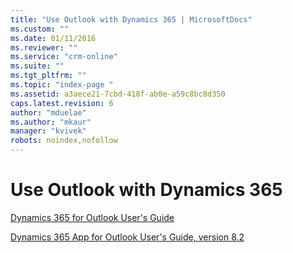 ```yaml
---
title: "Use Outlook with Dynamics 365 | MicrosoftDocs"
ms.custom: ""
ms.date: 01/11/2016
ms.reviewer: ""
ms.service: "crm-online"
ms.suite: ""
ms.tgt_pltfrm: ""
ms.topic: "index-page "
ms.assetid: a3aece21-7cbd-418f-ab0e-a59c8bc8d350
caps.latest.revision: 6
author: "mduelae"
ms.author: "mkaur"
manager: "kvivek"
robots: noindex,nofollow
---
```

# Use Outlook with Dynamics 365
[Dynamics 365 for Outlook User's Guide](dynamics-365-outlook-user-s-guide.md)  
  
[Dynamics 365 App for Outlook User's Guide, version 8.2](../../outlook-app/v8/dynamics-365-app-outlook-user-s-guide-v8.md)
